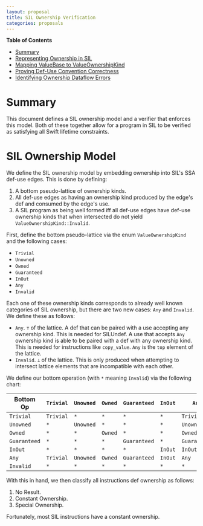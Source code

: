 ```yaml
---
layout: proposal
title: SIL Ownership Verification
categories: proposals
---
```


<!-- markdown-toc start - Don't edit this section. Run M-x markdown-toc-generate-toc again -->
**Table of Contents**

- [Summary](#summary)
- [Representing Ownership in SIL](#representing-ownership-in-sil)
- [Mapping ValueBase to ValueOwnershipKind](#mapping-valuebase-to-valueownershipkind)
- [Proving Def-Use Convention Correctness](#proving-def-use-convention-correctness)
- [Identifying Ownership Dataflow Errors](#identifying-ownership-dataflow-errors)

<!-- markdown-toc end -->

# Summary

This document defines a SIL ownership model and a verifier that enforces this
model. Both of these together allow for a program in SIL to be verified as
satisfying all Swift lifetime constraints.

# SIL Ownership Model

We define the SIL ownership model by embedding ownership into SIL's SSA
def-use edges. This is done by defining:

1. A bottom pseudo-lattice of ownership kinds.
2. All def-use edges as having an ownership kind produced by the edge's def and
   consumed by the edge's use.
3. A SIL program as being well formed iff all def-use edges have def-use
   ownership kinds that when intersected do not yield
   `ValueOwnershipKind::Invalid`.

First, define the bottom pseudo-lattice via the enum `ValueOwnershipKind` and the
following cases:

* `Trivial`
* `Unowned`
* `Owned`
* `Guaranteed`
* `InOut`
* `Any`
* `Invalid`

Each one of these ownership kinds corresponds to already well known categories
of SIL ownership, but there are two new cases: `Any` and `Invalid`. We define
these as follows:

* `Any`. `⊤` of the lattice. A def that can be paired with a use accepting any
ownership kind. This is needed for SILUndef. A use that accepts `Any` ownership
kind is able to be paired with a def with any ownership kind. This is needed for
instructions like `copy_value`. `Any` is the `top` element of the lattice.
* `Invalid`. `⊥` of the lattice. This is only produced when attempting to
intersect lattice elements that are incompatible with each other.

We define our bottom operation (with `*` meaning `Invalid`) via the following chart:

| Bottom Op    | `Trivial` | `Unowned` | `Owned` | `Guaranteed` | `InOut` | `Any`        | `Invalid` |
|--------------|-----------|-----------|---------|--------------|---------|--------------|-----------|
| `Trivial`    | `Trivial` | `*`       | `*`     | `*`          | `*`     | `Trivial`    | `*`       |
| `Unowned`    | `*`       | `Unowned` | `*`     | `*`          | `*`     | `Unowned`    | `*`       |
| `Owned`      | `*`       | `*`       | `Owned` | `*`          | `*`     | `Owned`      | `*`       |
| `Guaranteed` | `*`       | `*`       | `*`     | `Guaranteed` | `*`     | `Guaranteed` | `*`       |
| `InOut`      | `*`       | `*`       | `*`     | `*`          | `InOut` | `InOut`      | `*`       |
| `Any`        | `Trivial` | `Unowned` | `Owned` | `Guaranteed` | `InOut` | `Any`        | `*`       |
| `Invalid`    | `*`       | `*`       | `*`     | `*`          | `*`     | `*`          | `*`       |

With this in hand, we then classify all instructions def ownership as follows:

1. No Result.
2. Constant Ownership.
3. Special Ownership.

Fortunately, most SIL instructions have a constant ownership.

<!--

     /// The ownership semantics of a def-use edge.
     enum class ValueOwnershipKind {

       /// Represents unaddited ownership.
       ///
       /// Represents the ownership of a value that has not been audited or is
       /// actually undefined. A def that produces a value with unknown
       /// ownership can not be paired with any use that does not have Invalid
       /// or Any ownership.
       Undefined,

       /// Represents the ownership of a trivially typed SSA value. Can only be
       /// paired with uses with Any or Trivial ownership.
       Trivial,

       /// Represents the ownership of a non-trivial value that must be
       /// immediately retained before use. This is used generally in
       /// objective-c conventions.
       Unowned,

       /// Represents the ownership of a non-trivial value that is being passed
       /// at +1.
       Owned,

       /// Represents the ownership of an immutably borrowed value being passed
       /// at +0.
       Guaranteed,

       /// Represents the ownership of a mutably borrowed value being passed at
       /// +0.
       InOut,

       /// Top. Represents any ownership.
       Any,
     };


1. Defining an enum called `ValueOwnershipKind` that specifies possible
ownership along a def-use edge.
2. Implementing the API `ValueOwnershipKind ValueBase::getOwnershipKind() const`
to vend these values.
3. Implementing the API `void SILInstruction::verifyOperandOwnership() const`
that verifies that a `SILInstruction`'s operands have ownership that is
compatible with the `SILInstruction`'s ownership.

These 3 points will enable for all def-use edges in SIL to be statically
verified as obeying ownership semantics.

Define `ValueOwnershipKind` as follows:




# Mapping ValueBase to ValueOwnershipKind

# Proving Def-Use Convention Correctness

# Identifying Ownership Dataflow Errors
-->
